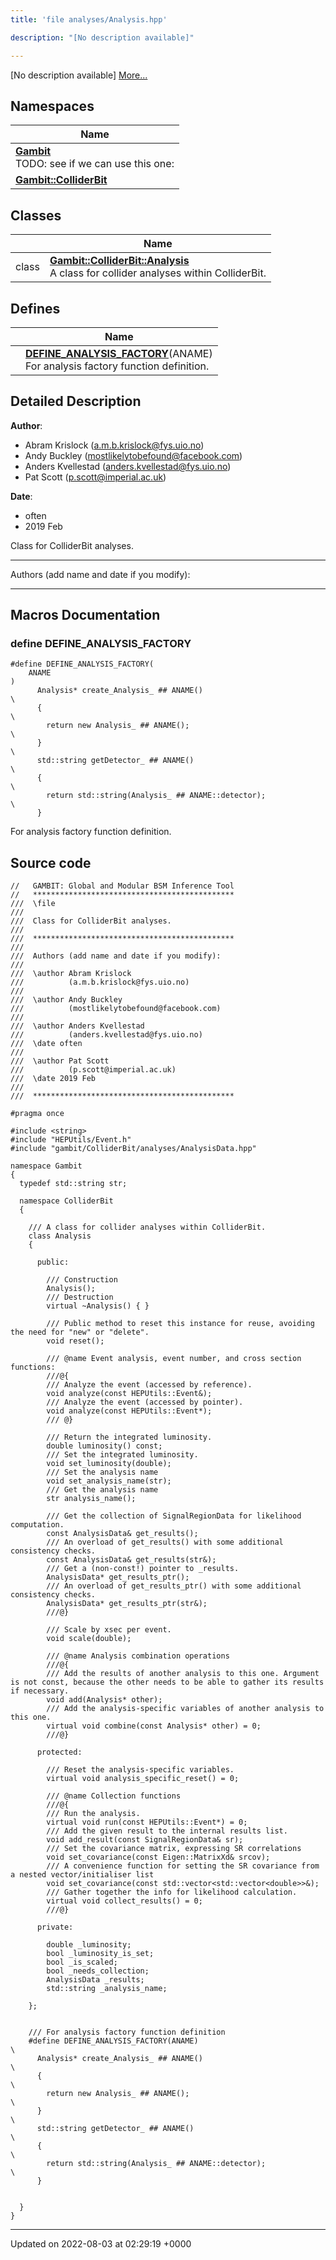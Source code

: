 ```yaml
---
title: 'file analyses/Analysis.hpp'

description: "[No description available]"

---
```







[No description available] [More...](#detailed-description)

## Namespaces

| Name           |
| -------------- |
| **[Gambit](/documentation/code/darkbit_development/namespaces/namespacegambit/)** <br>TODO: see if we can use this one:  |
| **[Gambit::ColliderBit](/documentation/code/darkbit_development/namespaces/namespacegambit_1_1colliderbit/)**  |

## Classes

|                | Name           |
| -------------- | -------------- |
| class | **[Gambit::ColliderBit::Analysis](/documentation/code/darkbit_development/classes/classgambit_1_1colliderbit_1_1analysis/)** <br>A class for collider analyses within ColliderBit.  |

## Defines

|                | Name           |
| -------------- | -------------- |
|  | **[DEFINE_ANALYSIS_FACTORY](/documentation/code/darkbit_development/files/analysis_8hpp/#define-define-analysis-factory)**(ANAME) <br>For analysis factory function definition.  |

## Detailed Description


**Author**: 

  * Abram Krislock ([a.m.b.krislock@fys.uio.no](mailto:a.m.b.krislock@fys.uio.no))
  * Andy Buckley ([mostlikelytobefound@facebook.com](mailto:mostlikelytobefound@facebook.com))
  * Anders Kvellestad ([anders.kvellestad@fys.uio.no](mailto:anders.kvellestad@fys.uio.no)) 
  * Pat Scott ([p.scott@imperial.ac.uk](mailto:p.scott@imperial.ac.uk)) 


**Date**: 

  * often
  * 2019 Feb


Class for ColliderBit analyses.



------------------

Authors (add name and date if you modify):



------------------




## Macros Documentation

### define DEFINE_ANALYSIS_FACTORY

```
#define DEFINE_ANALYSIS_FACTORY(
    ANAME
)
      Analysis* create_Analysis_ ## ANAME()                                    \
      {                                                                        \
        return new Analysis_ ## ANAME();                                       \
      }                                                                        \
      std::string getDetector_ ## ANAME()                                      \
      {                                                                        \
        return std::string(Analysis_ ## ANAME::detector);                      \
      }
```

For analysis factory function definition. 

## Source code

```
//   GAMBIT: Global and Modular BSM Inference Tool
//   *********************************************
///  \file
///
///  Class for ColliderBit analyses.
///
///  *********************************************
///
///  Authors (add name and date if you modify):
///
///  \author Abram Krislock
///          (a.m.b.krislock@fys.uio.no)
///
///  \author Andy Buckley
///          (mostlikelytobefound@facebook.com)
///
///  \author Anders Kvellestad
///          (anders.kvellestad@fys.uio.no)
///  \date often
///
///  \author Pat Scott
///          (p.scott@imperial.ac.uk)
///  \date 2019 Feb
///
///  *********************************************

#pragma once

#include <string>
#include "HEPUtils/Event.h"
#include "gambit/ColliderBit/analyses/AnalysisData.hpp"

namespace Gambit
{
  typedef std::string str;

  namespace ColliderBit
  {

    /// A class for collider analyses within ColliderBit.
    class Analysis
    {

      public:

        /// Construction
        Analysis();
        /// Destruction
        virtual ~Analysis() { }

        /// Public method to reset this instance for reuse, avoiding the need for "new" or "delete".
        void reset();

        /// @name Event analysis, event number, and cross section functions:
        ///@{
        /// Analyze the event (accessed by reference).
        void analyze(const HEPUtils::Event&);
        /// Analyze the event (accessed by pointer).
        void analyze(const HEPUtils::Event*);
        /// @}

        /// Return the integrated luminosity.
        double luminosity() const;
        /// Set the integrated luminosity.
        void set_luminosity(double);
        /// Set the analysis name
        void set_analysis_name(str);
        /// Get the analysis name
        str analysis_name();

        /// Get the collection of SignalRegionData for likelihood computation.
        const AnalysisData& get_results();
        /// An overload of get_results() with some additional consistency checks.
        const AnalysisData& get_results(str&);
        /// Get a (non-const!) pointer to _results.
        AnalysisData* get_results_ptr();
        /// An overload of get_results_ptr() with some additional consistency checks.
        AnalysisData* get_results_ptr(str&);
        ///@}

        /// Scale by xsec per event.
        void scale(double);

        /// @name Analysis combination operations
        ///@{
        /// Add the results of another analysis to this one. Argument is not const, because the other needs to be able to gather its results if necessary.
        void add(Analysis* other);
        /// Add the analysis-specific variables of another analysis to this one.
        virtual void combine(const Analysis* other) = 0;
        ///@}

      protected:

        /// Reset the analysis-specific variables.
        virtual void analysis_specific_reset() = 0;

        /// @name Collection functions
        ///@{
        /// Run the analysis.
        virtual void run(const HEPUtils::Event*) = 0;
        /// Add the given result to the internal results list.
        void add_result(const SignalRegionData& sr);
        /// Set the covariance matrix, expressing SR correlations
        void set_covariance(const Eigen::MatrixXd& srcov);
        /// A convenience function for setting the SR covariance from a nested vector/initialiser list
        void set_covariance(const std::vector<std::vector<double>>&);
        /// Gather together the info for likelihood calculation.
        virtual void collect_results() = 0;
        ///@}

      private:

        double _luminosity;
        bool _luminosity_is_set;
        bool _is_scaled;
        bool _needs_collection;
        AnalysisData _results;
        std::string _analysis_name;

    };


    /// For analysis factory function definition
    #define DEFINE_ANALYSIS_FACTORY(ANAME)                                     \
      Analysis* create_Analysis_ ## ANAME()                                    \
      {                                                                        \
        return new Analysis_ ## ANAME();                                       \
      }                                                                        \
      std::string getDetector_ ## ANAME()                                      \
      {                                                                        \
        return std::string(Analysis_ ## ANAME::detector);                      \
      }


  }
}
```


-------------------------------

Updated on 2022-08-03 at 02:29:19 +0000
